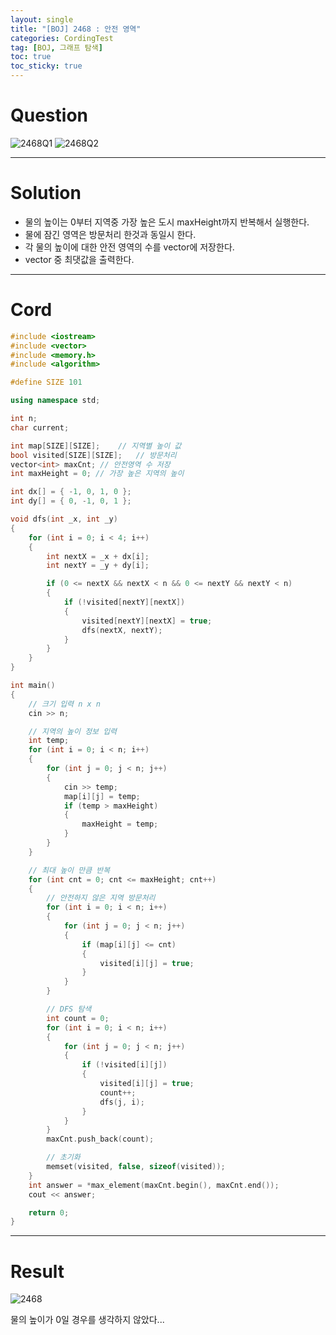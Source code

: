 ```yaml
---
layout: single
title: "[BOJ] 2468 : 안전 영역"
categories: CordingTest
tag: [BOJ, 그래프 탐색]
toc: true
toc_sticky: true
---
```


# Question
![2468Q1](https://user-images.githubusercontent.com/97664446/178099369-20d46fd4-3d24-41ec-b47c-361516a953d8.PNG)
![2468Q2](https://user-images.githubusercontent.com/97664446/178099371-778f60d8-aafc-4acb-9b14-6eedcc456ce0.PNG)


***

# Solution
- 물의 높이는 0부터 지역중 가장 높은 도시 maxHeight까지 반복해서 실행한다.
- 물에 잠긴 영역은 방문처리 한것과 동일시 한다.
- 각 물의 높이에 대한 안전 영역의 수를 vector에 저장한다.
- vector 중 최댓값을 출력한다.

***

# Cord
```c++
#include <iostream>
#include <vector>
#include <memory.h>
#include <algorithm>

#define SIZE 101

using namespace std;

int n;
char current;

int map[SIZE][SIZE];	// 지역별 높이 값
bool visited[SIZE][SIZE];	// 방문처리
vector<int> maxCnt; // 안전영역 수 저장
int maxHeight = 0; // 가장 높은 지역의 높이

int dx[] = { -1, 0, 1, 0 };
int dy[] = { 0, -1, 0, 1 };

void dfs(int _x, int _y)
{
	for (int i = 0; i < 4; i++)
	{
		int nextX = _x + dx[i];
		int nextY = _y + dy[i];

		if (0 <= nextX && nextX < n && 0 <= nextY && nextY < n)
		{
			if (!visited[nextY][nextX])
			{
				visited[nextY][nextX] = true;
				dfs(nextX, nextY);
			}
		}
	}
}

int main()
{
	// 크기 입력 n x n
	cin >> n;

	// 지역의 높이 정보 입력
	int temp;
	for (int i = 0; i < n; i++)
	{
		for (int j = 0; j < n; j++)
		{
			cin >> temp;
			map[i][j] = temp;
			if (temp > maxHeight)
			{
				maxHeight = temp;
			}
		}
	}

	// 최대 높이 만큼 반복
	for (int cnt = 0; cnt <= maxHeight; cnt++)
	{
		// 안전하지 않은 지역 방문처리 
		for (int i = 0; i < n; i++)
		{
			for (int j = 0; j < n; j++)
			{
				if (map[i][j] <= cnt)
				{
					visited[i][j] = true;
				}
			}
		}

		// DFS 탐색
		int count = 0;
		for (int i = 0; i < n; i++)
		{
			for (int j = 0; j < n; j++)
			{
				if (!visited[i][j])
				{
					visited[i][j] = true;
					count++;
					dfs(j, i);
				}
			}
		}
		maxCnt.push_back(count);

		// 초기화
		memset(visited, false, sizeof(visited));
	}
	int answer = *max_element(maxCnt.begin(), maxCnt.end());
	cout << answer;

	return 0;
}

```

***

# Result
![2468](https://user-images.githubusercontent.com/97664446/178099367-cfbb83c8-cf0d-4018-82e2-64b6c2b05b14.PNG)

물의 높이가 0일 경우를 생각하지 않았다...
